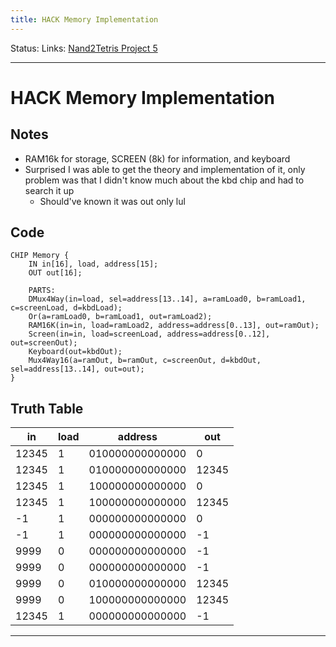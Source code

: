 ```yaml
---
title: HACK Memory Implementation
---
```

Status:
Links: [Nand2Tetris Project 5](out/nand2tetris-project-5.md)
___
# HACK Memory Implementation
## Notes
- RAM16k for storage, SCREEN (8k) for information, and keyboard
- Surprised I was able to get the theory and implementation of it, only problem was that I didn't know much about the kbd chip and had to search it up
	- Should've known it was out only lul

## Code
```
CHIP Memory {
    IN in[16], load, address[15];
    OUT out[16];

    PARTS:
	DMux4Way(in=load, sel=address[13..14], a=ramLoad0, b=ramLoad1, c=screenLoad, d=kbdLoad);
	Or(a=ramLoad0, b=ramLoad1, out=ramLoad2);
	RAM16K(in=in, load=ramLoad2, address=address[0..13], out=ramOut);
	Screen(in=in, load=screenLoad, address=address[0..12], out=screenOut);
	Keyboard(out=kbdOut);
	Mux4Way16(a=ramOut, b=ramOut, c=screenOut, d=kbdOut, sel=address[13..14], out=out);
}
```
## Truth Table
| in    | load | address         | out   |
| ----- | ---- | --------------- | ----- |
| 12345 | 1    | 010000000000000 | 0     |
| 12345 | 1    | 010000000000000 | 12345 |
| 12345 | 1    | 100000000000000 | 0     |
| 12345 | 1    | 100000000000000 | 12345 |
| -1    | 1    | 000000000000000 | 0     |
| -1    | 1    | 000000000000000 | -1    |
| 9999  | 0    | 000000000000000 | -1    |
| 9999  | 0    | 000000000000000 | -1    |
| 9999  | 0    | 010000000000000 | 12345 |
| 9999  | 0    | 100000000000000 | 12345 |
| 12345 | 1    | 000000000000000 | -1    |

___